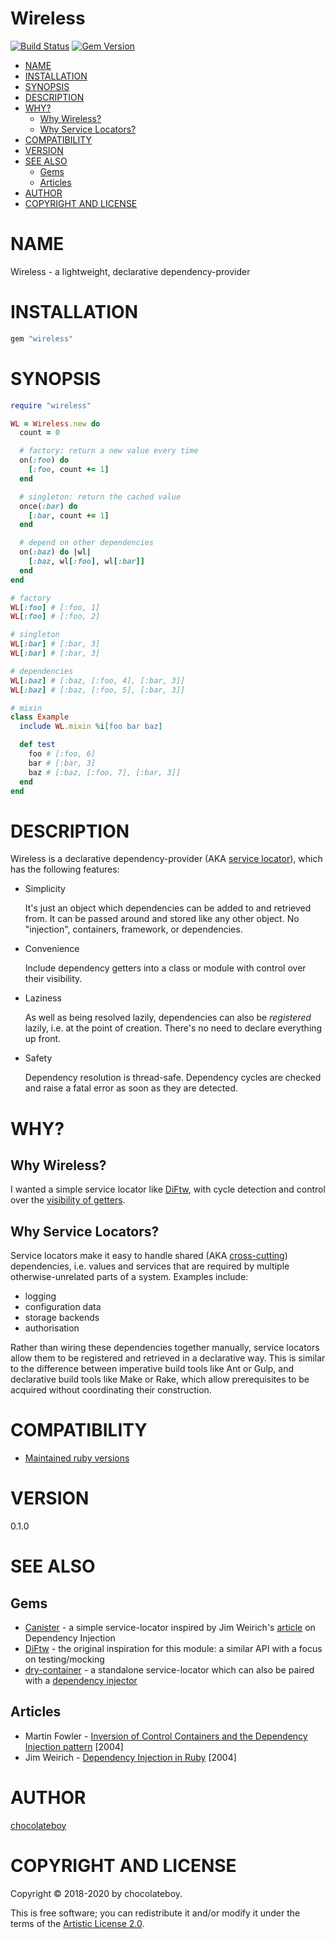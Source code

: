 # Wireless

[![Build Status](https://github.com/chocolateboy/wireless/workflows/test/badge.svg)](https://github.com/chocolateboy/wireless/actions?query=workflow%3Atest)
[![Gem Version](https://img.shields.io/gem/v/wireless.svg)](https://rubygems.org/gems/wireless)

<!-- toc -->

- [NAME](#name)
- [INSTALLATION](#installation)
- [SYNOPSIS](#synopsis)
- [DESCRIPTION](#description)
- [WHY?](#why)
  - [Why Wireless?](#why-wireless)
  - [Why Service Locators?](#why-service-locators)
- [COMPATIBILITY](#compatibility)
- [VERSION](#version)
- [SEE ALSO](#see-also)
  - [Gems](#gems)
  - [Articles](#articles)
- [AUTHOR](#author)
- [COPYRIGHT AND LICENSE](#copyright-and-license)

<!-- tocstop -->

# NAME

Wireless - a lightweight, declarative dependency-provider

# INSTALLATION

```ruby
gem "wireless"
```

# SYNOPSIS

```ruby
require "wireless"

WL = Wireless.new do
  count = 0

  # factory: return a new value every time
  on(:foo) do
    [:foo, count += 1]
  end

  # singleton: return the cached value
  once(:bar) do
    [:bar, count += 1]
  end

  # depend on other dependencies
  on(:baz) do |wl|
    [:baz, wl[:foo], wl[:bar]]
  end
end

# factory
WL[:foo] # [:foo, 1]
WL[:foo] # [:foo, 2]

# singleton
WL[:bar] # [:bar, 3]
WL[:bar] # [:bar, 3]

# dependencies
WL[:baz] # [:baz, [:foo, 4], [:bar, 3]]
WL[:baz] # [:baz, [:foo, 5], [:bar, 3]]

# mixin
class Example
  include WL.mixin %i[foo bar baz]

  def test
    foo # [:foo, 6]
    bar # [:bar, 3]
    baz # [:baz, [:foo, 7], [:bar, 3]]
  end
end
```

# DESCRIPTION

Wireless is a declarative dependency-provider (AKA [service locator](https://en.wikipedia.org/wiki/Service_locator_pattern)),
which has the following features:

* Simplicity

    It's just an object which dependencies can be added to and retrieved from.
    It can be passed around and stored like any other object. No "injection",
    containers, framework, or dependencies.

* Convenience

    Include dependency getters into a class or module with control over their
    visibility.

* Laziness

    As well as being resolved lazily, dependencies can also be *registered*
    lazily, i.e. at the point of creation. There's no need to declare
    everything up front.

* Safety

    Dependency resolution is thread-safe. Dependency cycles are checked and
    raise a fatal error as soon as they are detected.

# WHY?

## Why Wireless?

I wanted a simple service locator like
[DiFtw](https://github.com/jhollinger/ruby-diftw), with cycle detection and
control over the [visibility of getters](https://github.com/jhollinger/ruby-diftw/issues/1).

## Why Service Locators?

Service locators make it easy to handle shared (AKA
[cross-cutting](https://en.wikipedia.org/wiki/Cross-cutting_concern))
dependencies, i.e. values and services that are required by multiple
otherwise-unrelated parts of a system. Examples include:

* logging
* configuration data
* storage backends
* authorisation

Rather than wiring these dependencies together manually, service locators allow
them to be registered and retrieved in a declarative way. This is similar to
the difference between imperative build tools like Ant or Gulp, and declarative
build tools like Make or Rake, which allow prerequisites to be acquired without
coordinating their construction.

# COMPATIBILITY

- [Maintained ruby versions](https://www.ruby-lang.org/en/downloads/branches/)

# VERSION

0.1.0

# SEE ALSO

## Gems

- [Canister](https://github.com/mlibrary/canister) - a simple service-locator inspired by Jim Weirich's [article](https://archive.li/shxeA) on Dependency Injection
- [DiFtw](https://github.com/jhollinger/ruby-diftw) - the original inspiration for this module: a similar API with a focus on testing/mocking
- [dry-container](https://github.com/dry-rb/dry-container) - a standalone service-locator which can also be paired with a [dependency injector](https://github.com/dry-rb/dry-auto_inject)

## Articles

- Martin Fowler - [Inversion of Control Containers and the Dependency Injection pattern](https://www.martinfowler.com/articles/injection.html) [2004]
- Jim Weirich - [Dependency Injection in Ruby](https://archive.li/shxeA) [2004]

# AUTHOR

[chocolateboy](mailto:chocolate@cpan.org)

# COPYRIGHT AND LICENSE

Copyright © 2018-2020 by chocolateboy.

This is free software; you can redistribute it and/or modify it under the
terms of the [Artistic License 2.0](https://www.opensource.org/licenses/artistic-license-2.0.php).
